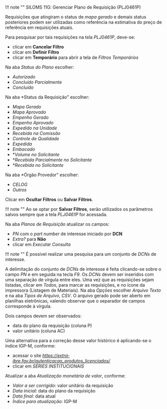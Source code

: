 !!! note ""
    SILOMS 11G: Gerenciar Plano de Requisição (PLJ0461P)


Requisições que atingiram o status de _mapa gerado_ e demais status posteriores podem ser utilizadas como referência na estimativa do preço de referência em requisições atuais.

Para pesquisar por tais requisições na tela *PLJ0461P*, deve-se:
* clicar em **Cancelar Filtro**
* clicar em **Definir Filtro**
* clicar em **Temporário** para abrir a tela de *Filtros Temporários*

Na aba *Status do Plano* escolher:
* *Autorizado*
* *Concluído Parcialmente*
* *Concluído*

Na aba *Status da Requisição" escolher:
* *Mapa Gerado*
* *Mapa Aprovado*
* *Empenho Gerado*
* *Empenho Aprovado*
* *Expedido na Unidade*
* *Recebida na Comissão*
* *Controle de Qualidade*
* *Expedida*
* *Embacado*
* **Volume no Solicitante*
* **Recebida Parcialmente no Solicitante*
* **Recebida no Solicitante*

Na aba *Órgão Provedor" escolher:
* *CELOG*
* *Outros*

Clicar em **Ocultar Filtros** ou **Salvar Filtros**. 

!!! note ""
    Ao se optar por **Salvar Filtros**, serão utilizados os parâmetros salvos sempre que a tela *PLJ0461P* for acessada.

Na aba *Planos de Requisição* atualizar os campos:
* *PN* com o *part number* de interesse iniciado por **DCN**
* *Extra?* para **Não**
* clicar em *Executar Consulta*

!!! note ""
    É possível realizar uma pesquisa para um conjunto de *DCNs* de interesse.

A delimitação do conjunto de *DCNs* de interesse é feita clicando-se sobre o campo *PN* e em seguida na tecla *F9*.
Os *DCNs* devem ser inseridos com uma separação de vírgula entre eles.
Uma vez que as requisições sejam listadas, clicar em *Todos*, para marcar as requisições, e no ícone da impressora (Listagem de Materiais).
Na aba *Opções* escolher *Arquivo Texto* e na aba *Tipos de Arquivo*, *CSV*.
O arquivo gerado pode ser aberto em planilhas eletrônicas, valendo observar que o separador de campos corresponde à vírgula.

Dois campos devem ser observados:
* data do plano da requisição (coluna P)
* valor unitário (coluna AC)

Uma alternativa para a correção desse valor histórico é aplicando-se o índice IGP-M, conforme:
* acessar o site *https://extra-ibre.fgv.br/autenticacao_produtos_licenciados/*
* clicar em *SÉRIES INSTITUCIONAIS*

Atualizar a aba *Atualização monetária de valor*, conforme:
* *Valor a ser corrigido*: valor unitário da requisição
* *Data inicial*: data do plano da requisição
* *Data final*: data atual
* *Índice para atualização*: IGP-M
